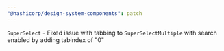```yaml
---
"@hashicorp/design-system-components": patch
---
```


<!-- START components/form/super-select -->
`SuperSelect` - Fixed issue with tabbing to `SuperSelectMultiple` with search enabled by adding tabindex of "0"
<!-- END -->

